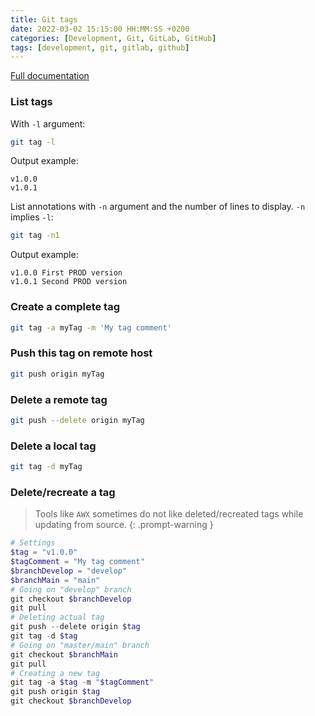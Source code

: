 ```yaml
---
title: Git tags
date: 2022-03-02 15:15:00 HH:MM:SS +0200
categories: [Development, Git, GitLab, GitHub]
tags: [development, git, gitlab, github]
---
```


[Full documentation](https://git-scm.com/docs/git-tag)

### List tags

With `-l` argument:

```bash
git tag -l
```

Output example:

```text
v1.0.0
v1.0.1
```

List annotations with `-n` argument and the number of lines to display. `-n` implies `-l`:

```bash
git tag -n1
```

Output example:

```text
v1.0.0 First PROD version
v1.0.1 Second PROD version
```

### Create a complete tag

```bash
git tag -a myTag -m 'My tag comment'
```

### Push this tag on remote host

```bash
git push origin myTag
```

### Delete a remote tag

```bash
git push --delete origin myTag
```

### Delete a local tag

```bash
git tag -d myTag
```

### Delete/recreate a tag

> Tools like `AWX` sometimes do not like deleted/recreated tags while updating from source.
{: .prompt-warning }

```powershell
# Settings
$tag = "v1.0.0"
$tagComment = "My tag comment"
$branchDevelop = "develop"
$branchMain = "main"
# Going on "develop" branch
git checkout $branchDevelop
git pull
# Deleting actual tag
git push --delete origin $tag
git tag -d $tag
# Going on "master/main" branch
git checkout $branchMain
git pull
# Creating a new tag
git tag -a $tag -m "$tagComment"
git push origin $tag
git checkout $branchDevelop
```
